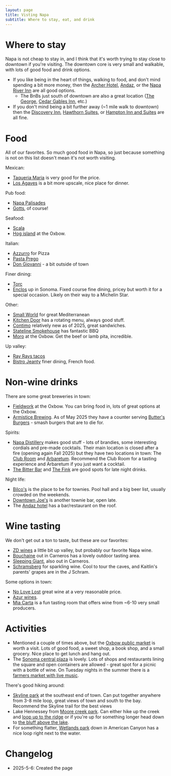 ```yaml
---
layout: page
title: Visting Napa
subtitle: Where to stay, eat, and drink
---
```


# Where to stay
Napa is not cheap to stay in, and I think that it's worth trying to stay close to downtown if you're visiting. The downtown core is very small and walkable, with lots of good food and drink options.

- If you like being in the heart of things, walking to food, and don't mind spending a bit more money, then the [Archer Hotel](https://archerhotel.com/napa),  [Andaz](https://www.hyatt.com/andaz/apcrn-andaz-napa), or the [Napa River Inn](https://www.napariverinn.com/) are all good options. 
	- The BnBs just south of downtown are also a great location ([The George](https://www.thegeorgenapa.com/), [Cedar Gables Inn](https://www.cedargablesinn.com/), etc.)
- If you don't mind being a bit further away (~1 mile walk to downtown) then the [Discovery Inn](https://www.napadiscoveryinn.com/), [Hawthorn Suites](https://www.napavalleyinns.com/), or [Hampton Inn and Suites](https://www.hilton.com/en/hotels/apcighx-hampton-suites-napa/) are all fine.

# Food
All of our favorites. So much good food in Napa, so just because something is not on this list doesn't mean it's not worth visiting.

Mexican:
- [Taqueria Maria](https://www.taqueriamaria.com/) is very good for the price.
- [Los Agaves](https://losagavesnapa.com/) is a bit more upscale, nice place for dinner.

Pub food:
- [Napa Palisades](https://napapalisades.com/)
- [Gotts](https://www.gotts.com/), of course!

Seafood:
- [Scala](https://www.scalaosteria.com/)
- [Hog island](https://hogislandoysters.com/) at the Oxbow.

Italian:
- [Azzurro](http://www.azzurropizzeria.com/) for Pizza
- [Pasta Prego](https://maps.app.goo.gl/QFMNi6bsEvhn9jhBA)
- [Don Giovanni](https://www.bistrodongiovanni.com/) - a bit outside of town

Finer dining:
- [Torc](https://www.torcnapa.com/) 
- [Enclos](https://enclos-sonoma.com/) up in Sonoma. Fixed course fine dining, pricey but worth it for a special occasion. Likely on their way to a Michelin Star.

Other:
- [Small World](https://www.smallworldrestaurant.com/) for great Mediterranean
- [Kitchen Door](https://www.kitchendoornapa.com/) has a rotating menu, always good stuff.
- [Contimo](https://www.contimonapa.com/) relatively new as of 2025, great sandwiches.
- [Stateline Smokehouse](https://www.stateline-road.com/) has fantastic BBQ
- [Moro](https://maps.app.goo.gl/CgTUNJzVihQA7ssZ9) at the Oxbow. Get the beef or lamb pita, incredible.

Up valley:
- [Ray Rays tacos](https://rayrays.com/)
- [Bistro Jeanty](https://bistrojeanty.com/) finer dining, French food.

# Non-wine drinks
There are some great breweries in town:
- [Fieldwork](https://fieldworkbrewing.com/napa/) at the Oxbow. You can bring food in, lots of great options at the Oxbow.
- [Armistice Brewing](https://www.armisticebrewing.com/). As of May 2025 they have a counter serving [Butter's Burgers](https://maps.app.goo.gl/4oLnTN28PeYc5xXf6) - smash burgers that are to die for.

Spirits:
- [Napa Distillery](https://www.napadistillery.com/) makes good stuff - lots of brandies, some interesting cordials and pre-made cocktails. Their main location is closed after a fire (opening again Fall 2025) but they have two locations in town: The [Club Room](https://www.napadistillery.com/the-club-room) and [Arbaretum](https://www.napadistillery.com/the-arbaretum). Recommend the Club Room for a tasting experience and Arbaretum if you just want a cocktail.
- [The Bitter Bar](https://maps.app.goo.gl/JWWpH6XAsNWhghtXA) and [The Fink](https://maps.app.goo.gl/18FTarLRFavr9pXx9) are good spots for late night drinks.

Night life:
- [Bilco's](https://maps.app.goo.gl/Q5Lnuytg4kJ9sHzp8) is the place to be for townies. Pool hall and a big beer list, usually crowded on the weekends.
- [Downtown Joe's](https://maps.app.goo.gl/kBXrR6ThAtn3McLF8) is another townie bar, open late.
- The [Andaz hotel](https://maps.app.goo.gl/p2e54no4Lke3Jx1BA) has a bar/restaurant on the roof.

# Wine tasting
We don't get out a ton to taste, but these are our favorites:
- [ZD wines](https://www.zdwines.com/) a little bit up valley, but probably our favorite Napa wine. 
- [Bouchaine](https://maps.app.goo.gl/phYJq5qvTCE3rDcM6) out in Carneros has a lovely outdoor tasting area.
- [Sleeping Giant](https://maps.app.goo.gl/KQdGSVb5Xd2d7fb98), also out in Carneros.
- [Schramsberg](https://maps.app.goo.gl/vzS2KhuS8Nagbufg9) for sparkling wine. Cool to tour the caves, and Kaitlin's parents' grapes are in the J Schram.

Some options in town:
- [No Love Lost](https://maps.app.goo.gl/Je8Vdj6YMusW9d7K7) great wine at a very reasonable price.
- [Azur wines](https://maps.app.goo.gl/UyEbBx2LVAexrb5f9).
- [Mia Carta](https://maps.app.goo.gl/7JrMAD4QgbiNxaQ57) is a fun tasting room that offers wine from ~6-10 very small producers.

# Activities
- Mentioned a couple of times above, but the [Oxbow public market](https://maps.app.goo.gl/YjoSFevBN7A5CfjK8) is worth a visit. Lots of good food, a sweet shop, a book shop, and a small grocery. Nice place to get lunch and hang out.
- The [Sonoma central plaza](https://maps.app.goo.gl/qKZPQVRpdycgUH6D9) is lovely. Lots of shops and restaurants lining the square and open containers are allowed - great spot for a picnic with a bottle of wine. On Tuesday nights in the summer there is a [farmers market with live music](https://www.sonomacity.org/sonomas-market/).

There's good hiking around:
- [Skyline park](https://maps.app.goo.gl/qpKm5VUzwGTAP3tv8) at the southeast end of town. Can put together anywhere from 3-8 mile loop, great views of town and south to the bay. Recommend the Skyline trail for the best views
- Lake Hennessey from [Moore creek park](https://maps.app.goo.gl/7PTTrKNqi2cLNPDt9). Can either hike up the creek and [loop up to the ridge](https://www.alltrails.com/trail/us/california/valentine-vista-trail) or if you're up for something longer head down to [the bluff above the lake](https://www.alltrails.com/trail/us/california/conn-peak-via-alta-hennessey-and-shoreline-loop?u=i&sh=veblwm).
- For something flatter, [Wetlands park](https://maps.app.goo.gl/j6TemwFt3L2D2sa98) down in American Canyon has a nice loop right next to the water.

# Changelog
- 2025-5-6: Created the page